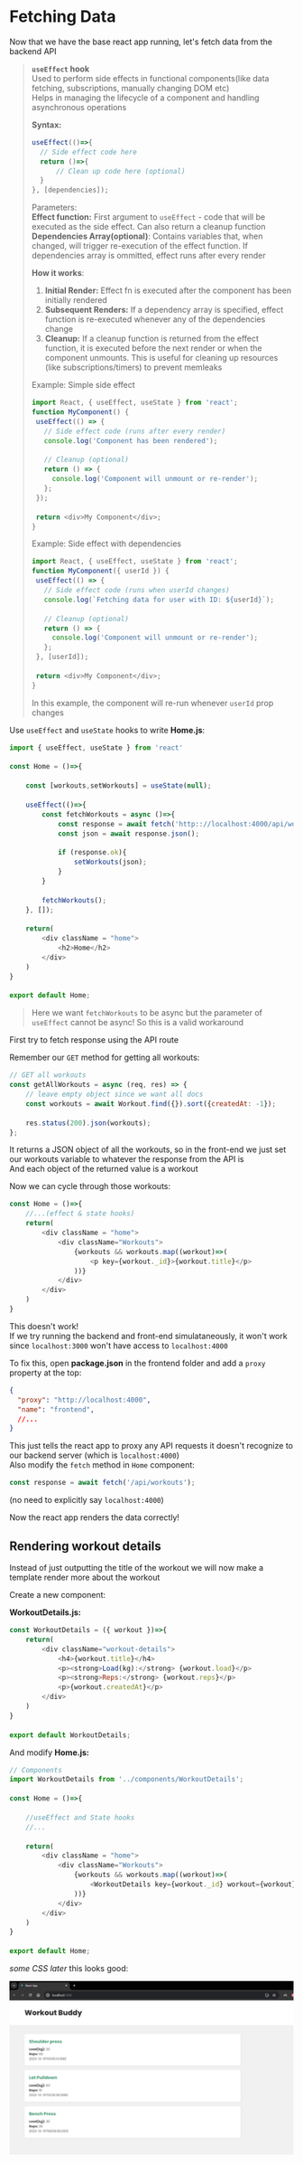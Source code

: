 # Fetching Data

Now that we have the base react app running, let's fetch data from the backend API

> **`useEffect` hook**<br>
> Used to perform side effects in functional components(like data fetching, subscriptions, manually changing DOM etc)<br>
> Helps in managing the lifecycle of a component and handling asynchronous operations
>
> **Syntax:**
> ```js
> useEffect(()=>{
>   // Side effect code here
>   return ()=>{
>       // Clean up code here (optional)
>   }
> }, [dependencies]);
>```
>
> Parameters:<br>
> **Effect function:** First argument to `useEffect` - code that will be executed as the side effect. Can also return a cleanup function
> **Dependencies Array(optional)**: Contains variables that, when changed, will trigger re-execution of the effect function. If dependencies array is ommitted, effect runs after every render
>
> **How it works**:
> 1. **Initial Render:** Effect fn is executed after the component has been initially rendered
> 2. **Subsequent Renders:** If a dependency array is specified, effect function is re-executed whenever any of the dependencies change
> 3. **Cleanup:** If a cleanup function is returned from the effect function, it is executed before the next render or when the component unmounts. This is useful for cleaning up resources (like subscriptions/timers) to prevent memleaks
>
> Example: Simple side effect
> ```js
> import React, { useEffect, useState } from 'react';
>function MyComponent() {
>  useEffect(() => {
>    // Side effect code (runs after every render)
>    console.log('Component has been rendered');
>
>    // Cleanup (optional)
>    return () => {
>      console.log('Component will unmount or re-render');
>    };
>  });
>
>  return <div>My Component</div>;
>}
> ```
>
> Example: Side effect with dependencies
>  ```js
> import React, { useEffect, useState } from 'react';
> function MyComponent({ userId }) {
>   useEffect(() => {
>     // Side effect code (runs when userId changes)
>     console.log(`Fetching data for user with ID: ${userId}`);
> 
>     // Cleanup (optional)
>     return () => {
>       console.log('Component will unmount or re-render');
>     };
>   }, [userId]);
> 
>   return <div>My Component</div>;
> }
> ```
> In this example, the component will re-run whenever `userId` prop changes


Use `useEffect` and `useState` hooks to write **Home.js**:
```js
import { useEffect, useState } from 'react'

const Home = ()=>{

    const [workouts,setWorkouts] = useState(null);

    useEffect(()=>{
        const fetchWorkouts = async ()=>{
            const response = await fetch('http:://localhost:4000/api/workouts');
            const json = await response.json();

            if (response.ok){
                setWorkouts(json);
            }
        }

        fetchWorkouts();
    }, []);

    return(
        <div className = "home">
            <h2>Home</h2>
        </div>
    )
}

export default Home;
```
> Here we want `fetchWorkouts` to be async but the parameter of `useEffect` cannot be async! So this is a valid workaround

First try to fetch response using the API route 

Remember our `GET` method for getting all workouts:
```js
// GET all workouts
const getAllWorkouts = async (req, res) => {
    // leave empty object since we want all docs
    const workouts = await Workout.find({}).sort({createdAt: -1}); 

    res.status(200).json(workouts);
};
```
It returns a JSON object of all the workouts, so in the front-end we just set our workouts variable to whatever the response from the API is<br>
And each object of the returned value is a workout

Now we can cycle through those workouts:

```js
const Home = ()=>{
    //...(effect & state hooks)
    return(
        <div className = "home">
            <div className="Workouts">
                {workouts && workouts.map((workout)=>(
                    <p key={workout._id}>{workout.title}</p>
                ))}    
            </div>
        </div>
    )
}
```
This doesn't work!<br>
If we try running the backend and front-end simulataneously, it won't work since `localhost:3000` won't have access to `localhost:4000`

To fix this, open **package.json**  in the frontend folder and add a `proxy` property at the top:
```json
{
  "proxy": "http://localhost:4000",
  "name": "frontend",
  //...
}
```
This just tells the react app to proxy any API requests it doesn't recognize to our backend server (which is `localhost:4000`)<br>
Also modify the `fetch` method in `Home` component:
```js
const response = await fetch('/api/workouts');
```
(no need to explicitly say `localhost:4000`)

Now the react app renders the data correctly!

## Rendering workout details

Instead of just outputting the title of the workout we will now make a template render more about the workout

Create a new component:

**WorkoutDetails.js:**
```js
const WorkoutDetails = ({ workout })=>{
    return(
        <div className="workout-details">
            <h4>{workout.title}</h4>
            <p><strong>Load(kg):</strong> {workout.load}</p>
            <p><strong>Reps:</strong> {workout.reps}</p>
            <p>{workout.createdAt}</p>
        </div>
    )
}

export default WorkoutDetails;
```

And modify **Home.js:**

```js
// Components
import WorkoutDetails from '../components/WorkoutDetails';

const Home = ()=>{

    //useEffect and State hooks
    //...

    return(
        <div className = "home">
            <div className="Workouts">
                {workouts && workouts.map((workout)=>(
                    <WorkoutDetails key={workout._id} workout={workout} />
                ))}    
            </div>
        </div>
    )
}

export default Home;
```

*some CSS later* this looks good:

![](images/image.png)

